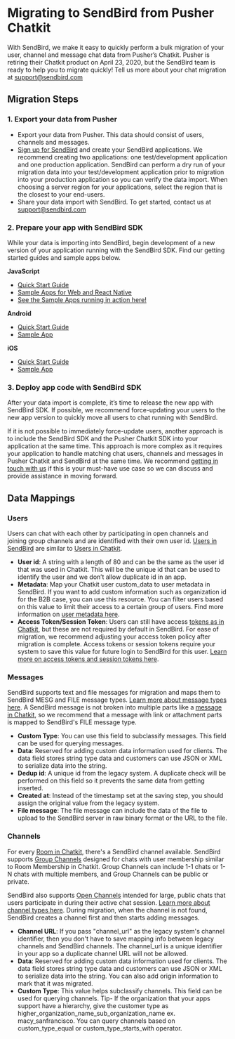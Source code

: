 # Migrating to SendBird from Pusher Chatkit

With SendBird, we make it easy to quickly perform a bulk migration of your user, channel and message chat data from Pusher’s Chatkit. Pusher is retiring their Chatkit product on April 23, 2020, but the SendBird team is ready to help you to migrate quickly! Tell us more about your chat migration at support@sendbird.com

## Migration Steps
### 1. Export your data from Pusher
* Export your data from Pusher. This data should consist of users, channels and messages. 
* [Sign up for SendBird](https://dashboard.sendbird.com/auth/signup) and create your SendBird applications. 
    We recommend creating two applications: one test/development application and one production application. SendBird can perform a dry run of your migration data into your test/development application prior to migration into your production application so you can verify the data import. When choosing a server region for your applications, select the region that is the closest to your end-users.
* Share your data import with SendBird. To get started, contact us at support@sendbird.com

### 2. Prepare your app with SendBird SDK
While your data is importing into SendBird, begin development of a new version of your application running with the SendBird SDK. Find our getting started guides and sample apps below.

**JavaScript**
* [Quick Start Guide](https://docs.sendbird.com/javascript) 
* [Sample Apps for Web and React Native](https://github.com/sendbird/sendbird-javascript) 
* [See the Sample Apps running in action here!](http://sample.sendbird.com)

**Android**
* [Quick Start Guide](https://docs.sendbird.com/android) 
* [Sample App](https://github.com/sendbird/sendbird-android)

**iOS**
* [Quick Start Guide](https://docs.sendbird.com/ios) 
* [Sample App](https://github.com/sendbird/SendBird-iOS)

### 3. Deploy app code with SendBird SDK
After your data import is complete, it’s time to release the new app with SendBird SDK. If possible, we recommend force-updating your users to the new app version to quickly move all users to chat running with SendBird. 

If it is not possible to immediately force-update users, another approach is to include the SendBird SDK and the Pusher Chatkit SDK into your application at the same time. This approach is more complex as it requires your application to handle matching chat users, channels and messages in Pusher Chatkit and SendBird at the same time. We recommend [getting in touch with us](support@sendbird.com) if this is your must-have use case so we can discuss and provide assistance in moving forward.

## Data Mappings
### Users 
Users can chat with each other by participating in open channels and joining group channels and are identified with their own user id. [Users in SendBird](https://docs.sendbird.com/platform/user) are similar to [Users in Chatkit](https://pusher.com/docs/chatkit/reference/latest#users).
* **User id**: A string with a length of 80 and can be the same as the user id that was used in Chatkit. This will be the unique id that can be used to identify the user and we don’t allow duplicate id in an app. 
* **Metadata**: Map your Chatkit user custom_data to user metadata in SendBird. If you want to add custom information such as organization id for the B2B case, you can use this resource. You can filter users based on this value to limit their access to a certain group of users. Find more information on [user metadata here](https://docs.sendbird.com/platform/user_metadata).
* **Access Token/Session Token**: Users can still have access [tokens as in Chatkit](https://pusher.com/docs/chatkit/authentication), but these are not required by default in SendBird. For ease of migration, we recommend adjusting your access token policy after migration is complete. Access tokens or session tokens require your system to save this value for future login to SendBird for this user. [Learn more on access tokens and session tokens here](https://docs.sendbird.com/platform/user#3_create_a_user_4_access_token_vs_session_token). 

### Messages 
SendBird supports text and file messages for migration and maps them to SendBird MESG and FILE message types.
[Learn more about message types here](https://docs.sendbird.com/platform/messages). A SendBird message is not broken into multiple parts like a [message in Chatkit](https://pusher.com/docs/chatkit/reference/latest#messages), so we recommend that a message with link or attachment parts is mapped to SendBird's FILE message type.
* **Custom Type**: You can use this field to subclassify messages. This field can be used for querying messages.
* **Data**: Reserved for adding custom data information used for clients. The data field stores string type data and customers can use JSON or XML to serialize data into the string. 
* **Dedup id**: A unique id from the legacy system. A duplicate check will be performed on this field so it prevents the same data from getting inserted. 
* **Created at**: Instead of the timestamp set at the saving step, you should assign the original value from the legacy system. 
* **File message**: The file message can include the data of the file to upload to the SendBird server in raw binary format or the URL to the file.

### Channels 
For every [Room in Chatkit](https://pusher.com/docs/chatkit/reference/javascript#rooms), there's a SendBird channel available. SendBird supports [Group Channels](https://docs.sendbird.com/platform/group_channel#3_create_a_channel) designed for chats with user membership similar to Room Membership in Chatkit. Group Channels can include 1-1 chats or 1-N chats with multiple members, and Group Channels can be public or private. 

SendBird also supports [Open Channels](https://docs.sendbird.com/platform/open_channel) intended for large, public chats that users participate in during their active chat session. [Learn more about channel types here](https://docs.sendbird.com/platform/channel_type#2_channel_types).
During migration, when the channel is not found, SendBird creates a channel first and then starts adding messages. 
* **Channel URL**: If you pass "channel_url" as the legacy system's channel identifier, then you don't have to save mapping info between legacy channels and SendBird channels. The channel_url is a unique identifier in your app so a duplicate channel URL will not be allowed. 
* **Data**: Reserved for adding custom data information used for clients. The data field stores string type data and customers can use JSON or XML to serialize data into the string. You can also add origin information to mark that it was migrated. 
* **Custom Type**: This value helps subclassify channels. This field can be used for querying channels. Tip- If the organization that your apps support have a hierarchy, give the customer type as higher_organization_name_sub_organization_name ex. macy_sanfrancisco. You can query channels based on custom_type_equal or custom_type_starts_with operator.
